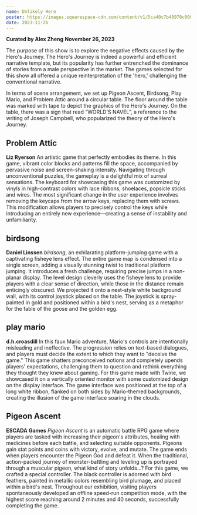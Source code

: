```yaml
---
name: Unlikely Hero
poster: https://images.squarespace-cdn.com/content/v1/5ca40c7b40978c0001458f5d/c6deb69f-04d8-4acc-adb9-2ee874ef53d6/unlikelyhero_square+-+%E9%83%91%E6%96%B9%E6%96%B9.png?format=2500w
date: 2023-11-26
---
```


**Curated by Alex Zheng**
**November 26, 2023**

The purpose of this show is to explore the negative effects caused by the Hero's Journey. The Hero's Journey is indeed a powerful and efficient narrative template, but its popularity has further entrenched the dominance of stories from a male perspective in the market. The games selected for this show all offered a unique reinterpretation of the 'hero,' challenging the conventional narrative.

In terms of scene arrangement, we set up Pigeon Ascent, Birdsong, Play Mario, and Problem Attic around a circular table. The floor around the table was marked with tape to depict the graphics of the Hero's Journey. On the table, there was a sign that read “WORLD'S NAVEL”, a reference to the writing of Joseph Campbell, who popularized the theory of the Hero's Journey.

## Problem Attic
**Liz Ryerson**
An artistic game that perfectly embodies its theme. In this game, vibrant color blocks and patterns fill the space, accompanied by pervasive noise and screen-shaking intensity. Navigating through unconventional puzzles, the gameplay is a delightful mix of surreal sensations.
The keyboard for showcasing this game was customized by vinyls in high-contrast colors with lace ribbons, shoelaces, popsicle sticks and wires. The most significant change in the user experience involves removing the keycaps from the arrow keys, replacing them with screws. This modification allows players to precisely control the keys while introducing an entirely new experience—creating a sense of instability and unfamiliarity.


## birdsong 
**Daniel Linssen**
*birdsong*, an exhilarating platform-jumping game with a captivating fisheye lens effect. The entire game map is condensed into a single screen, adding a visually stunning twist to traditional platform jumping. It introduces a fresh challenge, requiring precise jumps in a non-planar display. The level design cleverly uses the fisheye lens to provide players with a clear sense of direction, while those in the distance remain enticingly obscured.
We projected it onto a nest-style white background wall, with its control joystick placed on the table. The joystick is spray-painted in gold and positioned within a bird's nest, serving as a metaphor for the fable of the goose and the golden egg.

## play mario
**d.h.croasdill**
In this faux Mario adventure, Mario's controls are intentionally misleading and ineffective. The progression relies on text-based dialogues, and players must decide the extent to which they want to "deceive the game." This game shatters preconceived notions and completely upends players' expectations, challenging them to question and rethink everything they thought they knew about gaming.
For this game made with Twine, we showcased it on a vertically oriented monitor with some customized design on the display interface. The game interface was positioned at the top of a long white ribbon, flanked on both sides by Mario-themed backgrounds, creating the illusion of the game interface soaring in the clouds.

## Pigeon Ascent
**ESCADA Games**
*Pigeon Ascent* is an automatic battle RPG game where players are tasked with increasing their pigeon's attributes, healing with medicines before each battle, and selecting suitable opponents. Pigeons gain stat points and coins with victory, evolve, and mutate. The game ends when players encounter the Pigeon God and defeat it. When the traditional, action-packed journey of monster-battling and leveling up is portrayed through a muscular pigeon, what kind of story unfolds...?
For this game, we crafted a special controller. The black controller is adorned with bird feathers, painted in metallic colors resembling bird plumage, and placed within a bird's nest. Throughout our exhibition, visiting players spontaneously developed an offline speed-run competition mode, with the highest score reaching around 2 minutes and 40 seconds, successfully completing the game.